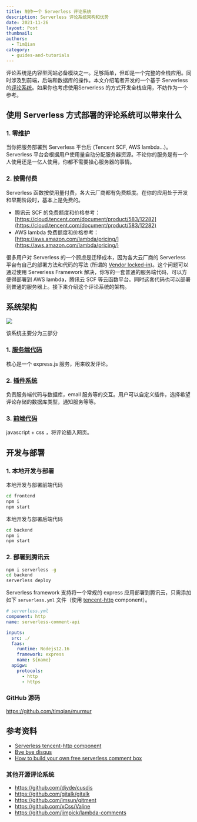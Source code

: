 ```yaml
---
title: 制作一个 Serverless 评论系统
description: Serverless 评论系统架构和优势
date: 2021-11-26
layout: Post
thumbnail: 
authors:
  - TimQian
category:
  - guides-and-tutorials
---
```


评论系统是内容型网站必备模块之一。足够简单，但却是一个完整的全栈应用。同时涉及到前端，后端和数据库的操作。本文介绍笔者开发的一个基于 Serverless 的[评论系统](https://github.com/timqian/murmur/)。如果你也考虑使用Serverless 的方式开发全栈应用，不妨作为一个参考。

## 使用 Serverless 方式部署的评论系统可以带来什么

### 1. 零维护

当你把服务部署到 Serverless 平台后 (Tencent SCF, AWS lambda...)。 Serverless 平台会根据用户使用量自动分配服务器资源。不论你的服务是有一个人使用还是一亿人使用，你都不需要操心服务器的事情。

### 2. 按需付费

Serverless 函数按使用量付费，各大云厂商都有免费额度。在你的应用处于开发和早期阶段时，基本上是免费的。

- 腾讯云 SCF 的免费额度和价格参考：[https://cloud.tencent.com/document/product/583/12282](https://cloud.tencent.com/document/product/583/12282)
- AWS lambda 免费额度和价格参考：[https://aws.amazon.com/lambda/pricing/](https://aws.amazon.com/lambda/pricing/)

很多用户对 Serverless 的一个顾虑是迁移成本，因为各大云厂商的 Serverless 平台有自己的部署方法和代码的写法 (所谓的 [Vendor locked-in](https://en.wikipedia.org/wiki/Vendor_lock-in))。这个问题可以通过使用 Serverless Framework 解决，你写的一套普通的服务端代码，可以方便得部署到 AWS lambda，腾讯云 SCF 等云函数平台。同时这套代码也可以部署到普通的服务器上。接下来介绍这个评论系统的架构。

## 系统架构

![](https://sp-assets-1300963013.cos.ap-guangzhou.myqcloud.com/blog/posts/2021-11-26-serverless-comment-system-1.png)

该系统主要分为三部分

### 1. [服务端代码](https://github.com/timqian/murmur/tree/main/backend)

核心是一个 express.js 服务，用来收发评论。

### 2. [插件系统](https://github.com/timqian/murmur/tree/main/backend/plugins)

负责服务端代码与数据库，email 服务等的交互。用户可以自定义插件，选择希望评论存储的数据库类型，通知服务等等。

### 3. [前端代码](https://github.com/timqian/murmur/tree/main/frontend)

javascript + css ，将评论插入网页。

## 开发与部署

### 1. 本地开发与部署

本地开发与部署前端代码

```bash
cd frontend
npm i
npm start
```

本地开发与部署后端代码

```bash
cd backend
npm i
npm start
```

### 2. 部署到腾讯云

```bash
npm i serverless -g
cd backend
serverless deploy
````

Serverless framework 支持将一个常规的 express 应用部署到腾讯云，只需添加如下 `serverless.yml` 文件（使用 [tencent-http](https://github.com/serverless-components/tencent-http/) component）。

```yaml
# serverless.yml
component: http
name: serverless-comment-api

inputs:
  src: ./
  faas:
    runtime: Nodejs12.16
    framework: express
    name: ${name}
  apigw:
    protocols:
      - http
      - https
```

### GitHub 源码

https://github.com/timqian/murmur

## 参考资料

- [Serverless tencent-http component](https://github.com/serverless-components/tencent-http/)
- [Bye bye disqus](https://pawelgrzybek.com/bye-bye-disqus-i-built-my-commenting-system-using-aws-serverless-stack-and-netlify-build-hooks/)
- [How to build your own free serverless comment box](https://www.freecodecamp.org/news/how-you-can-build-your-own-free-serverless-comment-box-dc9d4f366d12/)

### 其他开源评论系统

- https://github.com/djyde/cusdis
- https://github.com/gitalk/gitalk
- https://github.com/imsun/gitment
- https://github.com/xCss/Valine
- https://github.com/jimpick/lambda-comments